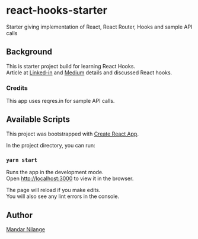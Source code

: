 # react-hooks-starter

Starter giving implementation of React, React Router, Hooks and sample API calls

## Background

This is starter project build for learning React Hooks. <br/>
Article at [Linked-in](https://www.linkedin.com/pulse/react-hooks-first-impressions-mandar-nilange) and [Medium](https://medium.com/@mandarnilange/react-hooks-first-impressions-c3a50f55fc62) details and discussed React hooks.

### Credits

This app uses reqres.in for sample API calls.

## Available Scripts

This project was bootstrapped with [Create React App](https://github.com/facebook/create-react-app).

In the project directory, you can run:

### `yarn start`

Runs the app in the development mode.<br />
Open [http://localhost:3000](http://localhost:3000) to view it in the browser.

The page will reload if you make edits.<br />
You will also see any lint errors in the console.

## Author

[Mandar Nilange](https://www.mandarnilange.com)
